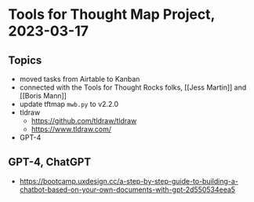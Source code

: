 # Tools for Thought Map Project, 2023-03-17

## Topics

- moved tasks from Airtable to Kanban
- connected with the Tools for Thought Rocks folks, [[Jess Martin]] and [[Boris Mann]]
- update tftmap `mwb.py` to v2.2.0
- tldraw
    - https://github.com/tldraw/tldraw
    - https://www.tldraw.com/
- GPT-4

## GPT-4, ChatGPT

- https://bootcamp.uxdesign.cc/a-step-by-step-guide-to-building-a-chatbot-based-on-your-own-documents-with-gpt-2d550534eea5